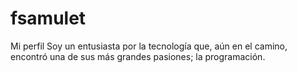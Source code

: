 # fsamulet
Mi perfil
Soy un entusiasta por la tecnología que, aún en el camino, encontró una de sus más grandes pasiones; la programación.
